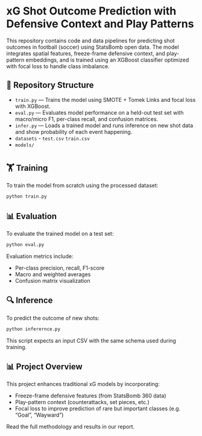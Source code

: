 # xG Shot Outcome Prediction with Defensive Context and Play Patterns

This repository contains code and data pipelines for predicting shot outcomes in football (soccer) using StatsBomb open data. The model integrates spatial features, freeze-frame defensive context, and play-pattern embeddings, and is trained using an XGBoost classifier optimized with focal loss to handle class imbalance.

## 📂 Repository Structure

* `train.py` — Trains the model using SMOTE + Tomek Links and focal loss with XGBoost.
* `eval.py` — Evaluates model performance on a held-out test set with macro/micro F1, per-class recall, and confusion matrices.
* `infer.py` — Loads a trained model and runs inference on new shot data and show probability of each event       happening.
* `datasets` -
            `test.csv`
            `train.csv`
* `models/` 
#
## 🏋️ Training

To train the model from scratch using the processed dataset:

```bash
python train.py 
```

## 📊 Evaluation

To evaluate the trained model on a test set:

```bash
python eval.py 
```

Evaluation metrics include:

* Per-class precision, recall, F1-score
* Macro and weighted averages
* Confusion matrix visualization

## 🔍 Inference

To predict the outcome of new shots:

```bash
python inferernce.py 
```

This script expects an input CSV with the same schema used during training.

## 📊 Project Overview

This project enhances traditional xG models by incorporating:

* Freeze-frame defensive features (from StatsBomb 360 data)
* Play-pattern context (counterattacks, set pieces, etc.)
* Focal loss to improve prediction of rare but important classes (e.g. “Goal”, “Wayward”)

Read the full methodology and results in our report.
